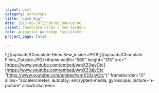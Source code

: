 ```yaml
---
layout: post
category: workshops
title: "Love Bug"
date: 2017-06-30T23:00:00.000+00:00
client: Chocolate Films / Kew Gardens
role: Animation Workshop Facilitator
project_page: false

---
```

![](/uploads/Chocolate Films Kew_inside.JPG)![](/uploads/Chocolate Films_Outside.JPG)<iframe width="560" height="315" src="[https://www.youtube.com/embed/wmX33sjyCtc](https://www.youtube.com/embed/wmX33sjyCtc "https://www.youtube.com/embed/wmX33sjyCtc")" frameborder="0" allow="accelerometer; autoplay; encrypted-media; gyroscope; picture-in-picture" allowfullscreen></iframe>